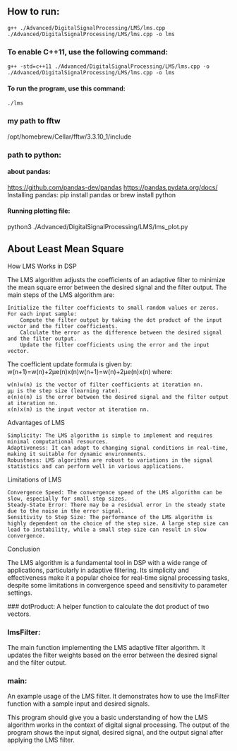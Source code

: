 ## How to run:
    g++ ./Advanced/DigitalSignalProcessing/LMS/lms.cpp ./Advanced/DigitalSignalProcessing/LMS/lms.cpp -o lms 
### To enable C++11, use the following command:
    g++ -std=c++11 ./Advanced/DigitalSignalProcessing/LMS/lms.cpp -o ./Advanced/DigitalSignalProcessing/LMS/lms.cpp -o lms
#### To run the program, use this command:
    ./lms

### my path to fftw
/opt/homebrew/Cellar/fftw/3.3.10_1/include

### path to python:
#### about pandas:
https://github.com/pandas-dev/pandas
https://pandas.pydata.org/docs/
Installing pandas:
pip install pandas
or
brew install python

#### Running plotting file:
python3 ./Advanced/DigitalSignalProcessing/LMS/lms_plot.py

## About Least Mean Square

How LMS Works in DSP

The LMS algorithm adjusts the coefficients of an adaptive filter to minimize the mean square error between the desired signal and the filter output. The main steps of the LMS algorithm are:

    Initialize the filter coefficients to small random values or zeros.
    For each input sample:
        Compute the filter output by taking the dot product of the input vector and the filter coefficients.
        Calculate the error as the difference between the desired signal and the filter output.
        Update the filter coefficients using the error and the input vector.

The coefficient update formula is given by:
w(n+1)=w(n)+2μe(n)x(n)w(n+1)=w(n)+2μe(n)x(n)
where:

    w(n)w(n) is the vector of filter coefficients at iteration nn.
    μμ is the step size (learning rate).
    e(n)e(n) is the error between the desired signal and the filter output at iteration nn.
    x(n)x(n) is the input vector at iteration nn.

Advantages of LMS

    Simplicity: The LMS algorithm is simple to implement and requires minimal computational resources.
    Adaptiveness: It can adapt to changing signal conditions in real-time, making it suitable for dynamic environments.
    Robustness: LMS algorithms are robust to variations in the signal statistics and can perform well in various applications.

Limitations of LMS

    Convergence Speed: The convergence speed of the LMS algorithm can be slow, especially for small step sizes.
    Steady-State Error: There may be a residual error in the steady state due to the noise in the error signal.
    Sensitivity to Step Size: The performance of the LMS algorithm is highly dependent on the choice of the step size. A large step size can lead to instability, while a small step size can result in slow convergence.

Conclusion

The LMS algorithm is a fundamental tool in DSP with a wide range of applications, particularly in adaptive filtering. Its simplicity and effectiveness make it a popular choice for real-time signal processing tasks, despite some limitations in convergence speed and sensitivity to parameter settings.

### dotProduct: 
A helper function to calculate the dot product of two vectors.
### lmsFilter: 
The main function implementing the LMS adaptive filter algorithm. It updates the filter weights based on the error between the desired signal and the filter output.
### main: 
An example usage of the LMS filter. It demonstrates how to use the lmsFilter function with a sample input and desired signals.

This program should give you a basic understanding of how the LMS algorithm works in the context of digital signal processing. The output of the program shows the input signal, desired signal, and the output signal after applying the LMS filter.